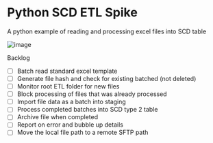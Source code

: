 # Python SCD ETL Spike
A python example of reading and processing excel files into SCD table

![image](https://user-images.githubusercontent.com/2478826/195192854-d4062d33-51a4-4af0-9716-579ec66442f8.png)


Backlog
- [ ] Batch read standard excel template
- [ ] Generate file hash and check for existing batched (not deleted)
- [ ] Monitor root ETL folder for new files
- [ ] Block processing of files that was already processed
- [ ] Import file data as a batch into staging
- [ ] Process completed batches into SCD type 2 table
- [ ] Archive file when completed
- [ ] Report on error and bubble up details
- [ ] Move the local file path to a remote SFTP path
